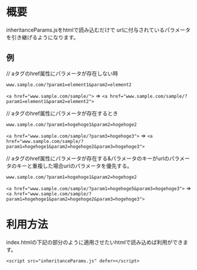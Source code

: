 # 概要
inheritanceParams.jsをhtmlで読み込むだけで
urlに付与されているパラメータを引き継げるようになります。

## 例
// aタグのhref属性にパラメータが存在しない時

`www.sample.com/?param1=element1&param2=element2`

`<a href="www.sample.com/sample/">` => `<a href="www.sample.com/sample/?param1=element1&param2=element2">`

// aタグのhref属性にパラメータが存在するとき

`www.sample.com/?param1=hogehoge1&param2=hogehoge2`

`<a href="www.sample.com/sample/?param3=hogehoge3">` => `<a href="www.sample.com/sample/?param1=hogehoge1&param2=hogehoge2&param3=hogehoge3">`

// aタグのhref属性にパラメータが存在する&パラメータのキーがurlのパラメータのキーと重複した場合urlのパラメータを優先する。

`www.sample.com/?param1=hogehoge1&param2=hogehoge2`

`<a href="www.sample.com/sample/?param1=hogehoge5&param3=hogehoge3">` => `<a href="www.sample.com/sample/?param1=hogehoge1&param2=hogehoge2&param3=hogehoge3">`


# 利用方法
index.htmlの下記の部分のように適用させたいhtmlで読み込めば利用ができます。

`<script src="inheritanceParams.js" defer></script>`
